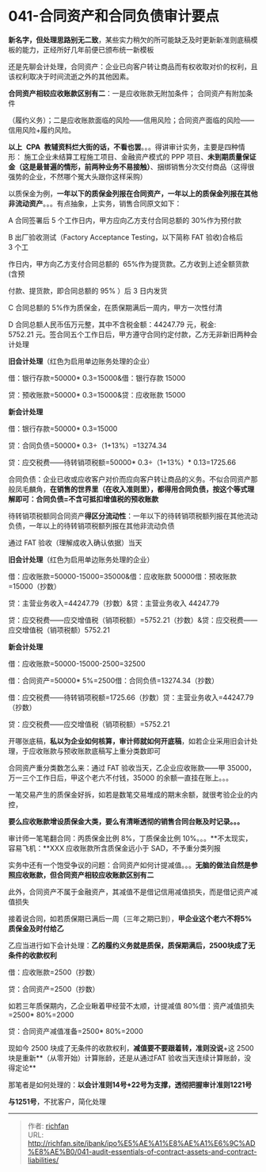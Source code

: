 # 041-合同资产和合同负债审计要点

**新名字，但处理思路别无二致**，某些实力稍欠的所可能缺乏及时更新新准则底稿模板的能力，正经所好几年前便已颁布统一新模板

还是先聊会计处理，合同资产：企业已向客户转让商品而有权收取对价的权利，且该权利取决于时间流逝之外的其他因素。

**合同资产相较应收账款区别有二**：一是应收账款无附加条件； 合同资产有附加条件

（履约义务）；二是应收账款面临的风险——信用风险；合同资产面临的风险——信用风险+履约风险。

**以上**  **CPA**  **教辅资料烂大街的话，不看也罢**。。。得讲审计实务，主要是四种情形： 施工企业未结算工程施工项目、金融资产模式的 PPP 项目、**未到期质量保证金（这是最普遍的情形，前两种业务不易接触）**、捆绑销售分次交付商品（这得很强势的企业，不然哪个冤大头跟你这样采购）

以质保金为例，**一年以下的质保金列报在合同资产，一年以上的质保金列报在其他非流动资产**。。。有点抽象，上实务，销售合同原文如下：

A 合同签署后 5 个工作日内，甲方应向乙方支付合同总额的 30%作为预付款

  

B 出厂验收测试（Factory Acceptance Testing，以下简称 FAT 验收)合格后 3 个工

作日内，甲方向乙方支付合同总额的  65%作为提货款。乙方收到上述全额货款(含预

付款、提货款，即合同总额的 95% ）后 3 日内发货

C 合同总额的 5%作为质保金，在质保期满后一周内，甲方一次性付清

D 合同总额人民币伍万元整，其中不含税金额：44247.79 元，税金: 5752.21 元。签合同五个工作日后，甲方遵守合同约定付款，乙方无非新旧两种会计处理

**旧会计处理**（红色为启用单边账务处理的企业）

借：银行存款=50000* 0.3=15000&借：银行存款 15000

贷：预收账款=50000* 0.3=15000&贷：应收账款 15000

**新会计处理**

借：银行存款=50000* 0.3=15000

贷：合同负债=50000* 0.3÷（1+13%）=13274.34

贷：应交税费——待转销项税额=50000* 0.3÷（1+13%）* 0.13=1725.66

合同负债：企业已收或应收客户对价而应向客户转让商品的义务。不似合同资产那般凤毛麟角，**在销售的世界里（在收入准则里），都得用合同负债，按这个等式理解即可：合同负债=不含可抵扣增值税的预收账款**

  

待转销项税额同合同资产**得区分流动性**：一年以下的待转销项税额列报在其他流动负债，一年以上的待转销项税额列报在其他非流动负债

通过 FAT 验收（理解成收入确认依据）当天

**旧会计处理**（红色为启用单边账务处理的企业）

借：应收账款=50000-15000=35000&借：应收账款 50000借：预收账款=15000（抄数）

贷：主营业务收入=44247.79（抄数）&贷：主营业务收入 44247.79

贷：应交税费——应交增值税（销项税额）=5752.21（抄数）&贷：应交税费——应交增值税（销项税额）5752.21

**新会计处理**

借：应收账款=50000-15000-2500=32500

借：合同资产=50000* 5%=2500借：合同负债=13274.34（抄数）

借：应交税费——待转销项税额=1725.66（抄数）贷：主营业务收入=44247.79（抄数）

贷：应交税费——应交增值税（销项税额）=5752.21

开哪张底稿，**私以为企业如何核算，审计师就如何开底稿**，如若企业采用旧会计处理，于应收账款与预收账款底稿写上重分类数即可

  

合同资产重分类数怎么来：通过 FAT 验收当天，乙企业应收账款——甲 35000，万一三个工作日后，甲这个老六不付钱，35000 的余额一直挂在账上。。。

一笔交易产生的质保金好拆，如若是数笔交易堆成的期末余额，就很考验企业的内控，

**要么应收账款增设质保金大类，要么有清晰透彻的销售合同台账及时记录。。。**

审计师一笔笔翻合同：丙质保金比例 8%，丁质保金比例 10%。。。**不太现实，容易飞机：**XXX 应收账款所含质保金远小于 SAD，不予重分类列报

实务中还有一个饱受争议的问题：合同资产如何计提减值。。。**无脑的做法自然是参照应收账款，但合同资产相较应收账款区别有二**

此外，合同资产不属于金融资产，其减值不是借记信用减值损失，而是借记资产减值损失

接着说合同，如若质保期已满后一周（三年之期已到），**甲企业这个老六不将5%质保金及时付给乙**

乙应当进行如下会计处理：**乙的履约义务就是质保，质保期满后，2500块成了无条件的收款权利**

借：应收账款=2500（抄数）

  

贷：合同资产=2500（抄数）

如若三年质保期内，乙企业瞅着甲经营不太顺，计提减值 80%借：资产减值损失=2500* 80%=2000

贷：合同资产减值准备=2500* 80%=2000

现如今 2500 块成了无条件的收款权利，**减值要不要跟着转，准则没说**+这 2500 块是重新**（从零开始）计算账龄，还是从通过FAT 验收当天连续计算账龄，没得定论**

那笔者是如何处理的：**以会计准则14号+22号为支撑，透彻把握审计准则1221号**

**与1251号**，不扰客户，简化处理

---

> 作者: [richfan](https://richfan.site/)  
> URL: http://richfan.site/ibank/ipo%E5%AE%A1%E8%AE%A1%E6%9C%AD%E8%AE%B0/041-audit-essentials-of-contract-assets-and-contract-liabilities/  

